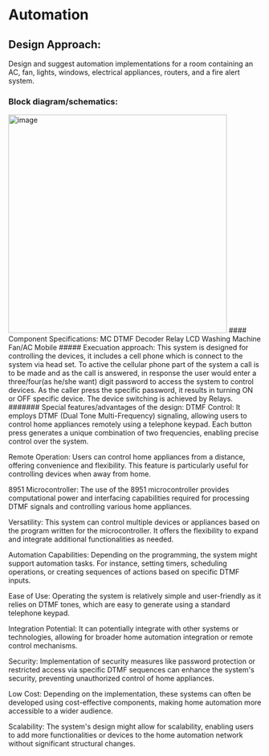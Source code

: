 # Automation
## Design Approach:
Design and suggest automation implementations for a room containing an AC, fan, lights, windows, electrical
appliances, routers, and a fire alert system.
### Block diagram/schematics:
<img width="435" alt="image" src="https://github.com/208w1a0406/Automation/assets/116477770/71f8c838-82e3-4a27-a478-47a0082a2369">
#### Component Specifications:
MC
DTMF Decoder
Relay
LCD
Washing Machine
Fan/AC
Mobile
##### Execuation approach:
This system is designed for controlling the devices, it includes a cell phone which is connect to the system via head set. To active the cellular phone part of the system a call is to be made and as the call is answered, in response the user would enter a three/four(as he/she want) digit password to access the system to control devices. As the caller press the specific password, it results in turning ON or OFF specific device. The device switching is achieved by Relays.
####### Special features/advantages of the design:
DTMF Control: It employs DTMF (Dual Tone Multi-Frequency) signaling, allowing users to control home appliances remotely using a telephone keypad. Each button press generates a unique combination of two frequencies, enabling precise control over the system.

Remote Operation: Users can control home appliances from a distance, offering convenience and flexibility. This feature is particularly useful for controlling devices when away from home.

8951 Microcontroller: The use of the 8951 microcontroller provides computational power and interfacing capabilities required for processing DTMF signals and controlling various home appliances.

Versatility: This system can control multiple devices or appliances based on the program written for the microcontroller. It offers the flexibility to expand and integrate additional functionalities as needed.

Automation Capabilities: Depending on the programming, the system might support automation tasks. For instance, setting timers, scheduling operations, or creating sequences of actions based on specific DTMF inputs.

Ease of Use: Operating the system is relatively simple and user-friendly as it relies on DTMF tones, which are easy to generate using a standard telephone keypad.

Integration Potential: It can potentially integrate with other systems or technologies, allowing for broader home automation integration or remote control mechanisms.

Security: Implementation of security measures like password protection or restricted access via specific DTMF sequences can enhance the system's security, preventing unauthorized control of home appliances.

Low Cost: Depending on the implementation, these systems can often be developed using cost-effective components, making home automation more accessible to a wider audience.

Scalability: The system's design might allow for scalability, enabling users to add more functionalities or devices to the home automation network without significant structural changes.
